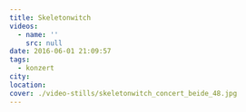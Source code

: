 ```yaml
---
title: Skeletonwitch
videos:
  - name: ''
    src: null
date: 2016-06-01 21:09:57
tags:
  - konzert
city:
location:
cover: ./video-stills/skeletonwitch_concert_beide_48.jpg
---
```

